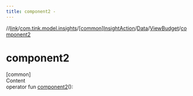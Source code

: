 ```yaml
---
title: component2 -
---
```

//[link](../../../../index.md)/[com.tink.model.insights](../../../index.md)/[[common]InsightAction](../../index.md)/[Data](../index.md)/[ViewBudget](index.md)/[component2](component2.md)



# component2  
[common]  
Content  
operator fun [component2](component2.md)(): <ERROR CLASS>  



